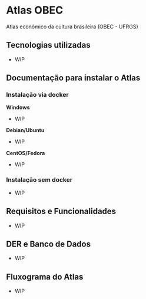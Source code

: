 # Atlas OBEC

Atlas econômico da cultura brasileira (OBEC - UFRGS)

## Tecnologias utilizadas

* WIP

## Documentação para instalar o Atlas

### Instalação via docker

**Windows**

* WIP

**Debian/Ubuntu**

* WIP


**CentOS/Fedora**

* WIP


### Instalação sem docker

* WIP

## Requisitos e Funcionalidades

* WIP

## DER e Banco de Dados

* WIP
  
## Fluxograma do Atlas

* WIP
